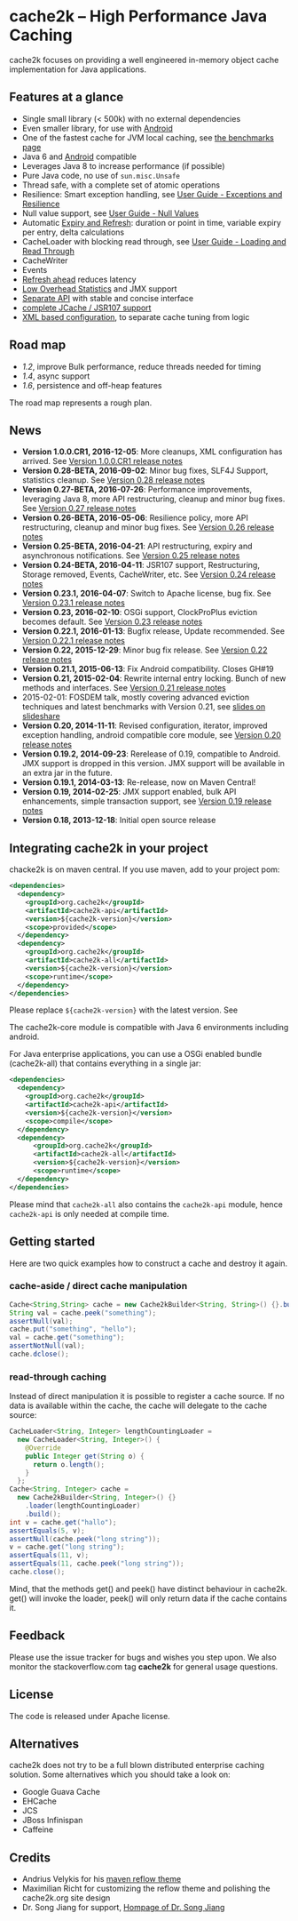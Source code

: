 # cache2k – High Performance Java Caching

cache2k focuses on providing a well engineered in-memory object cache implementation for
Java applications. 

## Features at a glance

 * Single small library (< 500k) with no external dependencies
 * Even smaller library, for use with [Android](docs/stable/user-guide.html#android)
 * One of the fastest cache for JVM local caching, see [the benchmarks page](benchmarks.html)
 * Java 6 and [Android](docs/stable/user-guide.html#android) compatible
 * Leverages Java 8 to increase performance (if possible)
 * Pure Java code, no use of `sun.misc.Unsafe`
 * Thread safe, with a complete set of atomic operations
 * Resilience: Smart exception handling, see [User Guide - Exceptions and Resilience](docs/stable/user-guide.html#exceptions-and-resilience)
 * Null value support, see [User Guide - Null Values](docs/stable/user-guide.html#null-values)
 * Automatic [Expiry and Refresh](docs/stable/user-guide.html#expiry-and-refresh): duration or point in time, variable expiry per entry, delta calculations
 * CacheLoader with blocking read through, see [User Guide - Loading and Read Through](docs/stable/user-guide.html#loading-read-through)
 * CacheWriter
 * Events
 * [Refresh ahead](docs/stable/user-guide.html#refresh-ahead) reduces latency
 * [Low Overhead Statistics](docs/stable/user-guide.html#statistics) and JMX support
 * [Separate API](/docs/stable/apidocs/cache2k-api/index.html) with stable and concise interface
 * [complete JCache / JSR107 support](docs/stable/user-guide.html#jcache)
 * [XML based configuration](docs/stable/user-guide.html#configuration), to separate cache tuning from logic

## Road map

  * _1.2_, improve Bulk performance, reduce threads needed for timing
  * _1.4_, async support
  * _1.6_, persistence and off-heap features
  
The road map represents a rough plan.

## News

  * **Version 1.0.0.CR1, 2016-12-05**: More cleanups, XML configuration has arrived. See [Version 1.0.0.CR1 release notes](1/0.0.CR1.html)
  * **Version 0.28-BETA, 2016-09-02**: Minor bug fixes, SLF4J Support, statistics cleanup. See [Version 0.28 release notes](0/28.html)
  * **Version 0.27-BETA, 2016-07-26**: Performance improvements, leveraging Java 8, more API restructuring, cleanup and minor bug fixes. See [Version 0.27 release notes](0/27.html)
  * **Version 0.26-BETA, 2016-05-06**: Resilience policy, more API restructuring, cleanup and minor bug fixes. See [Version 0.26 release notes](0/26.html)
  * **Version 0.25-BETA, 2016-04-21**: API restructuring, expiry and asynchronous notifications. See [Version 0.25 release notes](0/25.html)
  * **Version 0.24-BETA, 2016-04-11**: JSR107 support, Restructuring, Storage removed, Events, CacheWriter, etc. See [Version 0.24 release notes](0/24.html)
  * **Version 0.23.1, 2016-04-07**: Switch to Apache license, bug fix. See [Version 0.23.1 release notes](0/23.1.html)
  * **Version 0.23, 2016-02-10**: OSGi support, ClockProPlus eviction becomes default. See [Version 0.23 release notes](0/23.html)
  * **Version 0.22.1, 2016-01-13**: Bugfix release, Update recommended. See [Version 0.22.1 release notes](0/22.1.html)
  * **Version 0.22, 2015-12-29**: Minor bug fix release. See [Version 0.22 release notes](0/22.html)
  * **Version 0.21.1, 2015-06-13**: Fix Android compatibility. Closes GH#19
  * **Version 0.21, 2015-02-04**: Rewrite internal entry locking. Bunch of new methods and interfaces. See [Version 0.21 release notes](0/21.html)
  * 2015-02-01: FOSDEM talk, mostly covering advanced eviction techniques and latest benchmarks with Version 0.21, see [slides on slideshare](http://www.slideshare.net/cruftex/cache2k-java-caching-turbo-charged-fosdem-2015) 
  * **Version 0.20, 2014-11-11**: Revised configuration, iterator, improved 
    exception handling, android compatible core module, see [Version 0.20 release notes](0/20.html)
  * **Version 0.19.2, 2014-09-23**: Rerelease of 0.19, compatible to Android. 
    JMX support is dropped in this version. JMX support will be available in an extra jar in the future. 
  * **Version 0.19.1, 2014-03-13**: Re-release, now on Maven Central!
  * **Version 0.19, 2014-02-25**: JMX support enabled, bulk API enhancements,
    simple transaction support, see [Version 0.19 release notes](0/19.html)
  * **Version 0.18, 2013-12-18**: Initial open source release


## Integrating cache2k in your project

chacke2k is on maven central. If you use maven, add to your project pom:

```xml
<dependencies>
  <dependency>
    <groupId>org.cache2k</groupId>
    <artifactId>cache2k-api</artifactId>
    <version>${cache2k-version}</version>
    <scope>provided</scope>
  </dependency>
  <dependency>
    <groupId>org.cache2k</groupId>
    <artifactId>cache2k-all</artifactId>
    <version>${cache2k-version}</version>
    <scope>runtime</scope>
  </dependency>
</dependencies>
```

Please replace `${cache2k-version}` with the latest version. See 


The cache2k-core 
module is compatible with Java 6 environments including android.

For Java enterprise applications, you can use a OSGi enabled bundle (cache2k-all) that contains everything in a single jar: 

```xml
<dependencies>
  <dependency>
    <groupId>org.cache2k</groupId>
    <artifactId>cache2k-api</artifactId>
    <version>${cache2k-version}</version>
    <scope>compile</scope>
  </dependency>
  <dependency>
      <groupId>org.cache2k</groupId>
      <artifactId>cache2k-all</artifactId>
      <version>${cache2k-version}</version>
      <scope>runtime</scope>
  </dependency>
</dependencies>
```

Please mind that `cache2k-all` also contains the `cache2k-api` module, hence `cache2k-api` is only needed at compile time.

## Getting started

Here are two quick examples how to construct a cache and destroy it again.

### cache-aside / direct cache manipulation

```java
Cache<String,String> cache = new Cache2kBuilder<String, String>() {}.build();
String val = cache.peek("something");
assertNull(val);
cache.put("something", "hello");
val = cache.get("something");
assertNotNull(val);
cache.dclose();
```

### read-through caching

Instead of direct manipulation it is possible to register a cache source. If no
data is available within the cache, the cache will delegate to the cache source:

```java
CacheLoader<String, Integer> lengthCountingLoader =
  new CacheLoader<String, Integer>() {
    @Override
    public Integer get(String o) {
      return o.length();
    }
  };
Cache<String, Integer> cache =
  new Cache2kBuilder<String, Integer>() {}
    .loader(lengthCountingLoader)
    .build();
int v = cache.get("hallo");
assertEquals(5, v);
assertNull(cache.peek("long string"));
v = cache.get("long string");
assertEquals(11, v);
assertEquals(11, cache.peek("long string"));
cache.close();
```

Mind, that the methods get() and peek() have distinct behaviour in cache2k. get() will invoke the loader, 
peek() will only return data if the cache contains it.

## Feedback

Please use the issue tracker for bugs and wishes you step upon. We also monitor the stackoverflow.com tag
**cache2k** for general usage questions.

## License

The code is released under Apache license. 

## Alternatives

cache2k does not try to be a full blown distributed enterprise caching solution. Some alternatives
which you should take a look on:

 * Google Guava Cache
 * EHCache
 * JCS
 * JBoss Infinispan
 * Caffeine

## Credits

  * Andrius Velykis for his [maven reflow theme](http://andriusvelykis.github.io/reflow-maven-skin)
  * Maximilian Richt for customizing the reflow theme and polishing the cache2k.org site design
  * Dr. Song Jiang for support, [Hompage of Dr. Song Jiang](http://www.ece.eng.wayne.edu/~sjiang)

